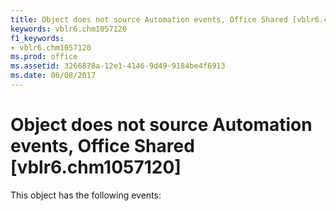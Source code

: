 ```yaml
---
title: Object does not source Automation events, Office Shared [vblr6.chm1057120]
keywords: vblr6.chm1057120
f1_keywords:
- vblr6.chm1057120
ms.prod: office
ms.assetid: 3266878a-12e1-4146-9d49-9184be4f6913
ms.date: 06/08/2017
---
```



# Object does not source Automation events, Office Shared [vblr6.chm1057120]
This object has the following events:

